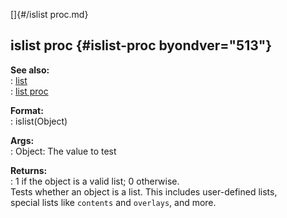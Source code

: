 []{#/islist proc.md}    
## islist proc {#islist-proc byondver="513"}    
**See also:**    
:   [list](/list)    
:   [list proc](/proc/list)    
<!-- -->    
**Format:**    
:   islist(Object)    
<!-- -->    
**Args:**    
:   Object: The value to test    
<!-- -->    
**Returns:**    
:   1 if the object is a valid list; 0 otherwise.    
Tests whether an object is a list. This includes user-defined lists,    
special lists like `contents` and `overlays`, and more.  